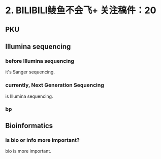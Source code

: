 # 2. BILIBILI鲮鱼不会飞+ 关注稿件：20

## PKU

## Illumina sequencing

### before Illumina sequencing

it's Sanger sequencing.

### currently, Next Generation Sequencing 

is Illumina sequencing.

### bp

## Bioinformatics

### is bio or info more important?

bio is more important.



